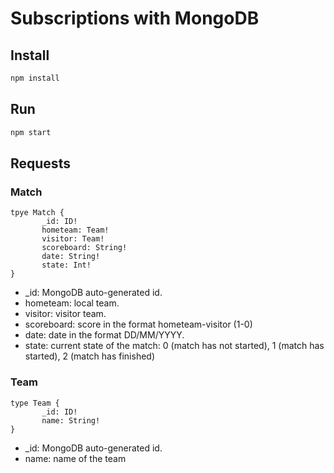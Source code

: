 # Subscriptions with MongoDB

## Install

```js
npm install
```

## Run

```js
npm start
```

## Requests

### Match

```
tpye Match {
       _id: ID!
       hometeam: Team!
       visitor: Team!
       scoreboard: String!
       date: String!
       state: Int!
}
```
+ _id: MongoDB auto-generated id.
+ hometeam: local team.
+ visitor: visitor team.
+ scoreboard: score in the format hometeam-visitor (1-0)
+ date: date in the format DD/MM/YYYY.
+ state: current state of the match: 0 (match has not started), 1 (match has started), 2 (match has finished)

### Team

```
type Team {
       _id: ID!
       name: String!
}
```

+ _id: MongoDB auto-generated id.
+ name: name of the team





